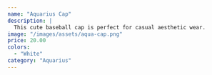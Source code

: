 ```yaml
---
name: "Aquarius Cap"
description: |
  This cute baseball cap is perfect for casual aesthetic wear.
image: "/images/assets/aqua-cap.png"
price: 20.00
colors:
  - "White"
category: "Aquarius"
---
```

